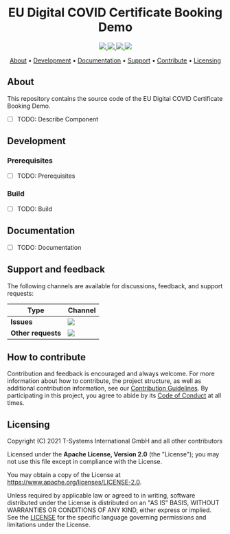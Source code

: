 <h1 align="center">
   EU Digital COVID Certificate Booking Demo
</h1>

<p align="center">
  <a href="https://github.com/eu-digital-green-certificates/dgca-booking-demo/actions/workflows/ci-main.yml" title="ci-main.yml">
    <img src="https://github.com/eu-digital-green-certificates/dgca-booking-demo/actions/workflows/ci-main.yml/badge.svg">
  </a>
  <a href="/../../commits/" title="Last Commit">
    <img src="https://img.shields.io/github/last-commit/eu-digital-green-certificates/dgca-booking-demo?style=flat">
  </a>
  <a href="/../../issues" title="Open Issues">
    <img src="https://img.shields.io/github/issues/eu-digital-green-certificates/dgca-booking-demo?style=flat">
  </a>
  <a href="./LICENSE" title="License">
    <img src="https://img.shields.io/badge/License-Apache%202.0-green.svg?style=flat">
  </a>
</p>

<p align="center">
  <a href="#about">About</a> •
  <a href="#development">Development</a> •
  <a href="#documentation">Documentation</a> •
  <a href="#support-and-feedback">Support</a> •
  <a href="#how-to-contribute">Contribute</a> •
  <a href="#licensing">Licensing</a>
</p>

## About

This repository contains the source code of the EU Digital COVID Certificate Booking Demo.

- [ ] TODO: Describe Component

## Development

### Prerequisites

- [ ] TODO: Prerequisites

### Build

- [ ] TODO: Build

## Documentation

- [ ] TODO: Documentation

## Support and feedback

The following channels are available for discussions, feedback, and support requests:

| Type                     | Channel                                                |
| ------------------------ | ------------------------------------------------------ |
| **Issues**    | <a href="/../../issues" title="Open Issues"><img src="https://img.shields.io/github/issues/eu-digital-green-certificates/dgca-booking-demo?style=flat"></a>  |
| **Other requests**    | <a href="mailto:opensource@telekom.de" title="Email DGC Team"><img src="https://img.shields.io/badge/email-DGC%20team-green?logo=mail.ru&style=flat-square&logoColor=white"></a>   |

## How to contribute  

Contribution and feedback is encouraged and always welcome. For more information about how to contribute, the project structure, 
as well as additional contribution information, see our [Contribution Guidelines](./CONTRIBUTING.md). By participating in this 
project, you agree to abide by its [Code of Conduct](./CODE_OF_CONDUCT.md) at all times.

## Licensing

Copyright (C) 2021 T-Systems International GmbH and all other contributors

Licensed under the **Apache License, Version 2.0** (the "License"); you may not use this file except in compliance with the License.

You may obtain a copy of the License at https://www.apache.org/licenses/LICENSE-2.0.

Unless required by applicable law or agreed to in writing, software distributed under the License is distributed on an "AS IS" 
BASIS, WITHOUT WARRANTIES OR CONDITIONS OF ANY KIND, either express or implied. See the [LICENSE](./LICENSE) for the specific 
language governing permissions and limitations under the License.
